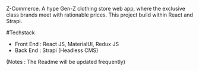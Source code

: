 Z-Commerce.
A hype Gen-Z clothing store web app, where the exclusive class brands meet with rationable prices. 
This project build within React and Strapi.

#Techstack 
 - Front End : React JS, MaterialUI, Redux JS
 - Back End : Strapi (Headless CMS)

 (Notes : The Readme will be updated frequently)